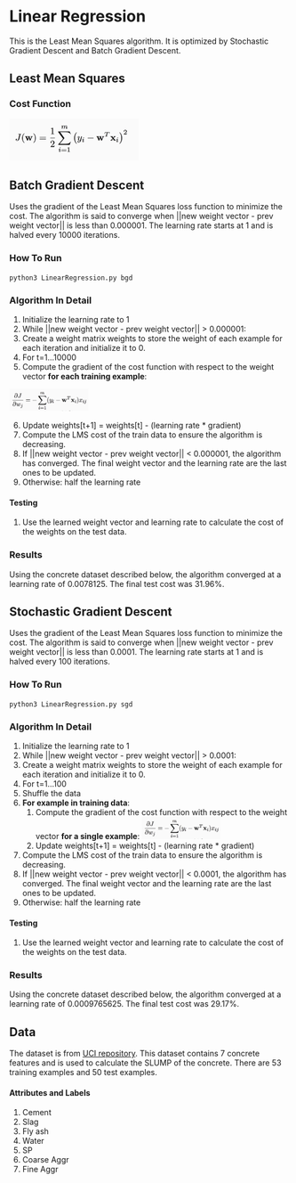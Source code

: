 # Linear Regression
This is the Least Mean Squares algorithm. It is optimized by Stochastic Gradient Descent and Batch Gradient Descent.

## Least Mean Squares
### Cost Function
<img src="https://github.com/solosoren/CS5350-MachineLearning/blob/master/LinearRegression/Images/Cost.png" height="75">  

## Batch Gradient Descent
Uses the gradient of the Least Mean Squares loss function to minimize the cost. The algorithm is said to converge when ||new weight vector - prev weight vector|| is less than 0.000001. The learning rate starts at 1 and is halved every 10000 iterations.
### How To Run
```
python3 LinearRegression.py bgd
```
### Algorithm In Detail
1. Initialize the learning rate to 1
2. While ||new weight vector - prev weight vector|| > 0.000001:
3. Create a weight matrix weights to store the weight of each example for each iteration and initialize it to 0.
4. For t=1...10000
5. Compute the gradient of the cost function with respect to the weight vector **for each training example**:
<img src="https://github.com/solosoren/CS5350-MachineLearning/blob/master/LinearRegression/Images/Gradient.png" height="40">  

6. Update weights[t+1] = weights[t] - (learning rate * gradient)
7. Compute the LMS cost of the train data to ensure the algorithm is decreasing.
8. If ||new weight vector - prev weight vector|| < 0.000001, the algorithm has converged. The final weight vector and the learning rate are the last ones to be updated.
9. Otherwise: half the learning rate 
#### Testing
1. Use the learned weight vector and learning rate to calculate the cost of the weights on the test data.

### Results
Using the concrete dataset described below, the algorithm converged at a learning rate of 0.0078125. The final test cost was 31.96%.

## Stochastic Gradient Descent
Uses the gradient of the Least Mean Squares loss function to minimize the cost. The algorithm is said to converge when ||new weight vector - prev weight vector|| is less than 0.0001. The learning rate starts at 1 and is halved every 100 iterations.
### How To Run
```
python3 LinearRegression.py sgd
```

### Algorithm In Detail
1. Initialize the learning rate to 1
2. While ||new weight vector - prev weight vector|| > 0.0001:
3. Create a weight matrix weights to store the weight of each example for each iteration and initialize it to 0.
4. For t=1...100
5. Shuffle the data
6. **For example in training data**:
    1. Compute the gradient of the cost function with respect to the weight vector **for a single example**:
        <img src="https://github.com/solosoren/CS5350-MachineLearning/blob/master/LinearRegression/Images/Gradient.png" height="40">  
    2. Update weights[t+1] = weights[t] - (learning rate * gradient)
7. Compute the LMS cost of the train data to ensure the algorithm is decreasing.
8. If ||new weight vector - prev weight vector|| < 0.0001, the algorithm has converged. The final weight vector and the learning rate are the last ones to be updated.
9. Otherwise: half the learning rate 
#### Testing
1. Use the learned weight vector and learning rate to calculate the cost of the weights on the test data.

### Results
Using the concrete dataset described below, the algorithm converged at a learning rate of 0.0009765625. The final test cost was 29.17%.

## Data
The dataset is from [UCI repository](https://archive.ics.uci.edu/ml/datasets/Concrete+Slump+Test). This dataset contains 7 concrete features and is used to calculate the SLUMP of the concrete. There are 53 training examples and 50 test examples.
#### Attributes and Labels
1. Cement
2. Slag
3. Fly ash
4. Water
5. SP
6. Coarse Aggr
7. Fine Aggr
